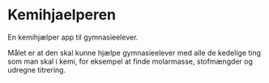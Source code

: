 # Kemihjaelperen
En kemihjælper app til gymnasieelever.

Målet er at den skal kunne hjælpe gymnasieelever med alle de kedelige ting som man skal i kemi, for eksempel at finde molarmasse, stofmængder og udregne titrering.
